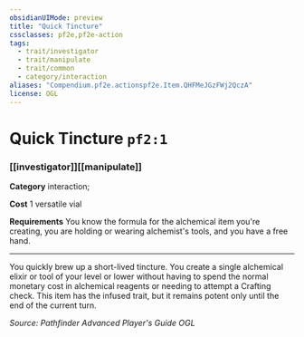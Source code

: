 ```yaml
---
obsidianUIMode: preview
title: "Quick Tincture"
cssclasses: pf2e,pf2e-action
tags:
  - trait/investigator
  - trait/manipulate
  - trait/common
  - category/interaction
aliases: "Compendium.pf2e.actionspf2e.Item.QHFMeJGzFWj2QczA"
license: OGL
---
```

# Quick Tincture `pf2:1`

### [[investigator]][[manipulate]]

**Category** interaction; 




**Cost** 1 versatile vial

**Requirements** You know the formula for the alchemical item you're creating, you are holding or wearing alchemist's tools, and you have a free hand.

* * *

You quickly brew up a short-lived tincture. You create a single alchemical elixir or tool of your level or lower without having to spend the normal monetary cost in alchemical reagents or needing to attempt a Crafting check. This item has the infused trait, but it remains potent only until the end of the current turn.

*Source: Pathfinder Advanced Player's Guide*
*OGL*